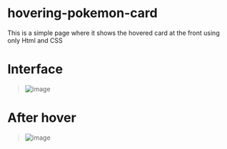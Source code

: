 ﻿# hovering-pokemon-card

This is a simple page where it shows the hovered card at the front using only Html and CSS

 # Interface 
> ![image](https://github.com/user-attachments/assets/8b110f34-659d-4672-86d3-4762a60bb936)

# After hover
> ![image](https://github.com/user-attachments/assets/048c2d47-7042-4913-8bd7-26f65be1b514)
